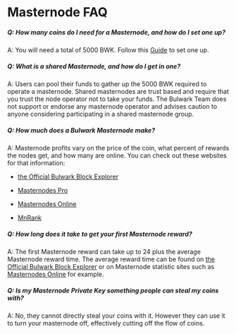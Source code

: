 # Masternode FAQ

##### Q: How many coins do I need for a Masternode, and how do I set one up?

A: You will need a total of 5000 BWK. Follow this [Guide](https://github.com/bulwark-crypto/Bulwark-MN-Install) to set one up.

##### Q: What is a shared Masternode, and how do I get in one?

A: Users can pool their funds to gather up the 5000 BWK required to operate a masternode. Shared masternodes are trust based and require that you trust the node operator not to take your funds. The Bulwark Team does not support or endorse any masternode operator and advises caution to anyone considering participating in a shared masternode group.

##### Q: How much does a Bulwark Masternode make?

A: Masternode profits vary on the price of the coin, what percent of rewards the nodes get, and how many are online. You can check out these websites for that information:

* [the Official Bulwark Block Explorer](https://explorer.bulwarkcrypto.com/)

* [Masternodes Pro](https://masternodes.pro/stats/bwk)

* [Masternodes Online](https://masternodes.online/currencies/BWK/)

* [MnRank](http://mnrank.com/)

##### Q: How long does it take to get your first Masternode reward?

A: The first Masternode reward can take up to 24 plus the average Masternode reward time. The average reward time can be found on [the Official Bulwark Block Explorer](https://explorer.bulwarkcrypto.com/) or on Masternode statistic sites such as [Masternodes Online](https://masternodes.online/currencies/BWK/) for example.

##### Q: Is my Masternode Private Key something people can steal my coins with?

A: No, they cannot directly steal your coins with it. However they can use it to turn your masternode off, effectively cutting off the flow of coins.